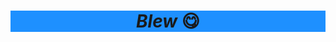 <html>
<head>
<title> Page Title </title>
    </head>
<body>
    <head>
<center><h1 style="background-color:DodgerBlue;"><em><strong>
    Blew 
    </strong></em>&#128523; </h1></center>
</head>
</body>
</html>
